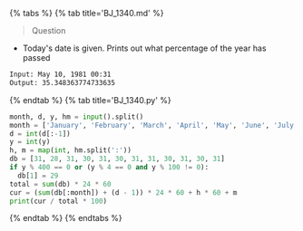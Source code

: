 {% tabs %}
{% tab title='BJ_1340.md' %}

> Question

* Today's date is given. Prints out what percentage of the year has passed

```txt
Input: May 10, 1981 00:31
Output: 35.348363774733635
```

{% endtab %}
{% tab title='BJ_1340.py' %}

```py
month, d, y, hm = input().split()
month = ['January', 'February', 'March', 'April', 'May', 'June', 'July', 'August', 'September', 'October', 'November', 'December'].index(month)
d = int(d[:-1])
y = int(y)
h, m = map(int, hm.split(':'))
db = [31, 28, 31, 30, 31, 30, 31, 31, 30, 31, 30, 31]
if y % 400 == 0 or (y % 4 == 0 and y % 100 != 0):
  db[1] = 29
total = sum(db) * 24 * 60
cur = (sum(db[:month]) + (d - 1)) * 24 * 60 + h * 60 + m
print(cur / total * 100)
```

{% endtab %}
{% endtabs %}
